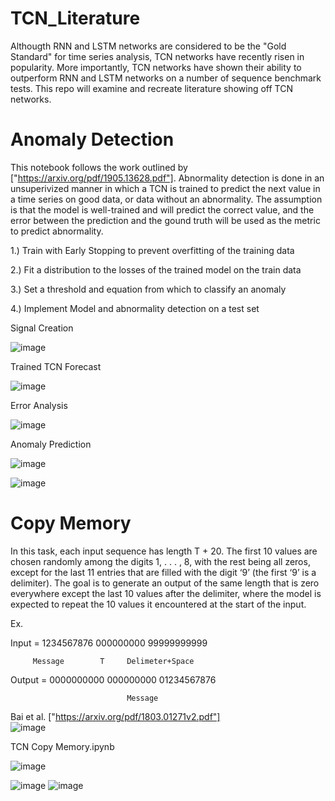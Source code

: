 # TCN_Literature

Althougth RNN and LSTM networks are considered to be the "Gold Standard" for time series analysis, TCN networks have recently risen in popularity. More importantly, TCN networks have shown their ability to outperform RNN and LSTM networks on a number of sequence benchmark tests. This repo will examine and recreate literature showing off TCN networks.     


# Anomaly Detection

This notebook follows the work outlined by ["https://arxiv.org/pdf/1905.13628.pdf"]. Abnormality detection is done in an unsuperivized manner in which a TCN is trained to predict the next value in a time series on good data, or data without an abnormality. The assumption is that the model is well-trained and will predict the correct value, and the error between the prediction and the gound truth will be used as the metric to predict abnormality.


1.) Train with Early Stopping to prevent overfitting of the training data

2.) Fit a distribution to the losses of the trained model on the train data

3.) Set a threshold and equation from which to classify an anomaly

4.) Implement Model and abnormality detection on a test set


Signal Creation

![image](https://user-images.githubusercontent.com/17886837/137638162-3e1e009d-c67e-4be0-8b6a-6e12b62b2484.png)

Trained TCN Forecast

![image](https://user-images.githubusercontent.com/17886837/137638178-7124006a-2cfd-45ce-a7e7-997ba244c9ef.png)

Error Analysis

![image](https://user-images.githubusercontent.com/17886837/137638191-ba0dfe9d-0972-4de1-ab85-6a2885afcde9.png)

Anomaly Prediction

![image](https://user-images.githubusercontent.com/17886837/137638216-a186dfce-d652-4cbc-bbda-2a30a80fad87.png)

![image](https://user-images.githubusercontent.com/17886837/137638210-5a21b02e-192b-44e7-b96b-92d2d4448be6.png)


# Copy Memory

In this task, each input sequence has length T + 20. The first 10 values are chosen randomly among the digits 1, . . . , 8, with the rest being all zeros, except for the last 11 entries that are filled with the digit ‘9’ (the first ‘9’ is a delimiter). The goal is to generate an output of the same length that is zero everywhere except the last 10 values after the delimiter, where the model is expected to repeat the 10 values it encountered at the start of the input.

Ex.

Input  = 1234567876 000000000 99999999999 
         
         Message        T     Delimeter+Space

 Output = 0000000000 000000000 01234567876

                              Message
Bai et al. ["https://arxiv.org/pdf/1803.01271v2.pdf"]   
![image](https://user-images.githubusercontent.com/17886837/137637968-7f59b1c0-5253-46ce-bbb8-f301d4845298.png)



TCN Copy Memory.ipynb

![image](https://user-images.githubusercontent.com/17886837/137637946-b76754c8-8533-4d58-8337-a3c3ef7dd7eb.png)

![image](https://user-images.githubusercontent.com/17886837/137638064-4cd17cce-3298-4289-83d8-993bd0fbca42.png)
![image](https://user-images.githubusercontent.com/17886837/137638070-8e5754fa-cf50-4817-98a1-e5a45946e812.png)     
